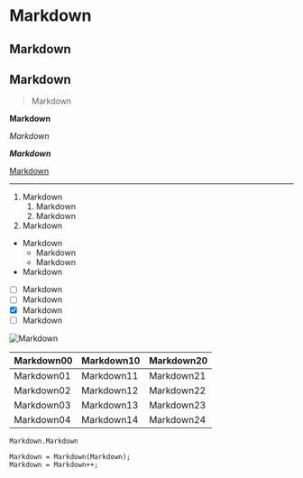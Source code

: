 
# Markdown

## Markdown

## Markdown

> Markdown

__Markdown__

_Markdown_

__*Markdown*__

[Markdown](https://pt.wikipedia.org/wiki/Markdown)

---

1. Markdown
   1. Markdown
   1. Markdown
1. Markdown

* Markdown
   * Markdown
   * Markdown
* Markdown


- [ ] Markdown
- [ ] Markdown
- [x] Markdown
- [ ] Markdown

![Markdown](https://user-images.githubusercontent.com/88785602/144884736-0042ab9a-6f5a-49e3-bba4-bc7328227432.png)


Markdown00 | Markdown10 | Markdown20
---|---|---|
Markdown01 | Markdown11 | Markdown21
Markdown02 | Markdown12 | Markdown22
Markdown03 | Markdown13 | Markdown23
Markdown04 | Markdown14 | Markdown24

`Markdown.Markdown`

```
Markdown = Markdown(Markdown);
Markdown = Markdown++;
```

